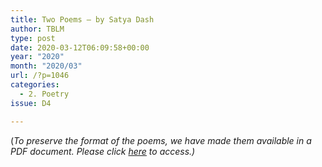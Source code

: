 ```yaml
---
title: Two Poems – by Satya Dash
author: TBLM
type: post
date: 2020-03-12T06:09:58+00:00
year: "2020"
month: "2020/03"
url: /?p=1046
categories:
  - 2. Poetry
issue: D4

---
```

(_To preserve the format of the poems, we have made them available in a PDF document._ __Please click_ [here][1] _to access.)__

 [1]: http://bombayliterarymagazine.com/wp-content/uploads/2020/03/TBLM_Two-Poems_Satya-Dash-Google-Docs.pdf